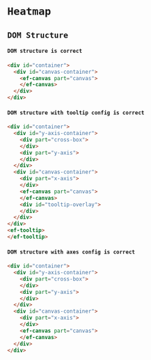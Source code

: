 # `Heatmap`

## `DOM Structure`

####   `DOM structure is correct`

```html
<div id="container">
  <div id="canvas-container">
    <ef-canvas part="canvas">
    </ef-canvas>
  </div>
</div>

```

####   `DOM structure with tooltip config is correct`

```html
<div id="container">
  <div id="y-axis-container">
    <div part="cross-box">
    </div>
    <div part="y-axis">
    </div>
  </div>
  <div id="canvas-container">
    <div part="x-axis">
    </div>
    <ef-canvas part="canvas">
    </ef-canvas>
    <div id="tooltip-overlay">
    </div>
  </div>
</div>
<ef-tooltip>
</ef-tooltip>

```

####   `DOM structure with axes config is correct`

```html
<div id="container">
  <div id="y-axis-container">
    <div part="cross-box">
    </div>
    <div part="y-axis">
    </div>
  </div>
  <div id="canvas-container">
    <div part="x-axis">
    </div>
    <ef-canvas part="canvas">
    </ef-canvas>
  </div>
</div>

```

